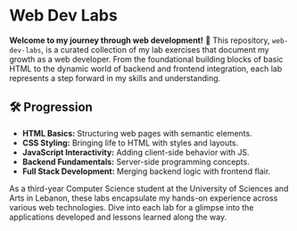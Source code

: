 # Web Dev Labs

**Welcome to my journey through web development!** 🚀 This repository, `web-dev-labs`, is a curated collection of my lab exercises that document my growth as a web developer. From the foundational building blocks of basic HTML to the dynamic world of backend and frontend integration, each lab represents a step forward in my skills and understanding.

## 🛠️ Progression
- **HTML Basics:** Structuring web pages with semantic elements.
- **CSS Styling:** Bringing life to HTML with styles and layouts.
- **JavaScript Interactivity:** Adding client-side behavior with JS.
- **Backend Fundamentals:** Server-side programming concepts.
- **Full Stack Development:** Merging backend logic with frontend flair.

As a third-year Computer Science student at the University of Sciences and Arts in Lebanon, these labs encapsulate my hands-on experience across various web technologies. Dive into each lab for a glimpse into the applications developed and lessons learned along the way.
